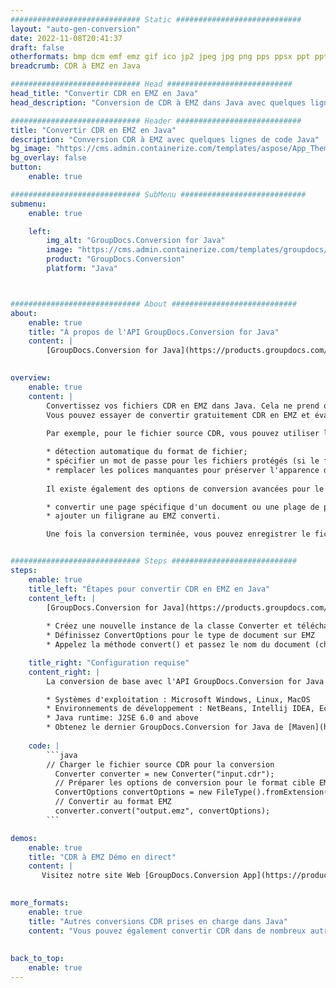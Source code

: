 ```yaml
---
############################# Static ############################
layout: "auto-gen-conversion"
date: 2022-11-08T20:41:37
draft: false
otherformats: bmp dcm emf emz gif ico jp2 jpeg jpg png pps ppsx ppt pptx psb psd svg svgz tga tif tiff webp wmf wmz
breadcrumb: CDR à EMZ en Java

############################# Head ############################
head_title: "Convertir CDR en EMZ en Java"
head_description: "Conversion de CDR à EMZ dans Java avec quelques lignes de code. Convertissez plus de 160 formats de fichiers à l'aide de l'API de conversion de documents GroupDocs pour Java"

############################# Header ############################
title: "Convertir CDR en EMZ en Java"
description: "Conversion CDR à EMZ avec quelques lignes de code Java"
bg_image: "https://cms.admin.containerize.com/templates/aspose/App_Themes/V3/images/bg/header1.png"
bg_overlay: false
button:
    enable: true

############################# SubMenu ############################
submenu:
    enable: true

    left:
        img_alt: "GroupDocs.Conversion for Java"
        image: "https://cms.admin.containerize.com/templates/groupdocs/images/product-logos/90x90-noborder/groupdocs-conversion-java.png"
        product: "GroupDocs.Conversion"
        platform: "Java"



############################# About ############################
about:
    enable: true
    title: "À propos de l'API GroupDocs.Conversion for Java"
    content: |
        [GroupDocs.Conversion for Java](https://products.groupdocs.com/conversion/java/) est une API de conversion de format de fichier avancée pour la conversion entre les formats d'image et de document populaires tels que Microsoft Office, OpenDocument, PDF, HTML, e-mail, CAO. et bien plus encore avec seulement quelques lignes de code. L'API native détecte automatiquement les formats des documents originaux et propose de nombreuses options de personnalisation des documents convertis. Outre la fonction d'extraction d'informations d'un document, il prend également en charge la mise en cache des résultats de conversion sur le disque local par défaut. Cependant, tout type de stockage de cache peut être pris en charge en implémentant les interfaces appropriées - Amazon S3, Dropbox, Google Drive, Windows Azure, Reddis ou tout autre.
    

overview:
    enable: true
    content: |
        Convertissez vos fichiers CDR en EMZ dans Java. Cela ne prend que quelques lignes de code Java sur n'importe quelle plate-forme de votre choix, telle que Windows, Linux, macOS.
        Vous pouvez essayer de convertir gratuitement CDR en EMZ et évaluer la qualité des résultats de conversion. En plus des scripts de conversion de fichiers simples, vous pouvez essayer des options plus sophistiquées pour charger le fichier source CDR et stocker la sortie EMZ. 
        
        Par exemple, pour le fichier source CDR, vous pouvez utiliser les options de chargement suivantes :

        * détection automatique du format de fichier;
        * spécifier un mot de passe pour les fichiers protégés (si le format de fichier le prend en charge);
        * remplacer les polices manquantes pour préserver l'apparence du document.
        
        Il existe également des options de conversion avancées pour le fichier EMZ :

        * convertir une page spécifique d'un document ou une plage de pages;
        * ajouter un filigrane au EMZ converti.

        Une fois la conversion terminée, vous pouvez enregistrer le fichier EMZ dans votre chemin de fichier local ou dans un stockage tiers tel que FTP, Amazon S3, Google Drive, Dropbox, etc. Veuillez noter - pour convertir CDR à EMZ, vous n'avez pas besoin d'installer de logiciel supplémentaire, tel que MS Office, Open Office, Adobe Acrobat Reader, etc.


############################# Steps ############################
steps:
    enable: true
    title_left: "Étapes pour convertir CDR en EMZ en Java"
    content_left: |
        [GroupDocs.Conversion for Java](https://products.groupdocs.com/conversion/java/) permet aux développeurs de convertir facilement le fichier CDR en EMZ avec quelques lignes de code.
        
        * Créez une nouvelle instance de la classe Converter et téléchargez le fichier CDR avec le chemin complet
        * Définissez ConvertOptions pour le type de document sur EMZ
        * Appelez la méthode convert() et passez le nom du document (chemin complet) et le format (EMZ) en tant que paramètre

    title_right: "Configuration requise"
    content_right: |
        La conversion de base avec l'API GroupDocs.Conversion for Java peut être effectuée avec seulement quelques lignes de code. Nos API sont prises en charge sur toutes les principales plates-formes et systèmes d'exploitation. Avant d'exécuter le code ci-dessous, assurez-vous que les prérequis suivants sont installés sur votre système.

        * Systèmes d'exploitation : Microsoft Windows, Linux, MacOS
        * Environnements de développement : NetBeans, Intellij IDEA, Eclipse, etc.
        * Java runtime: J2SE 6.0 and above
        * Obtenez le dernier GroupDocs.Conversion for Java de [Maven](https://repository.groupdocs.com/webapp/#/artifacts/browse/tree/General/repo/com/groupdocs/groupdocs-conversion)
         
    code: |
        ```java    
        // Charger le fichier source CDR pour la conversion
          Converter converter = new Converter("input.cdr");
          // Préparer les options de conversion pour le format cible EMZ
          ConvertOptions convertOptions = new FileType().fromExtension("emz").getConvertOptions();
          // Convertir au format EMZ
          converter.convert("output.emz", convertOptions);
        ```

demos:
    enable: true
    title: "CDR à EMZ Démo en direct"
    content: |
       Visitez notre site Web [GroupDocs.Conversion App](https://products.groupdocs.app/conversion/family) et essayez la conversion CDR à EMZ maintenant. La démo gratuite présente les avantages suivants
          

more_formats:
    enable: true
    title: "Autres conversions CDR prises en charge dans Java"
    content: "Vous pouvez également convertir CDR dans de nombreux autres formats de fichiers. Veuillez consulter la liste ci-dessous."
       
       
back_to_top:
    enable: true
---
```

